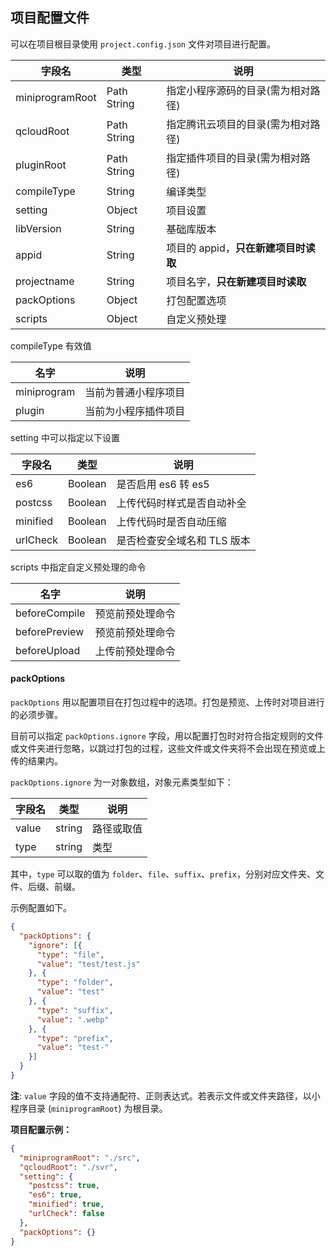 ## 项目配置文件

可以在项目根目录使用 `project.config.json` 文件对项目进行配置。

| 字段名  | 类型 |  说明  |
| -------| ------  | ------ |
| miniprogramRoot | Path String | 指定小程序源码的目录(需为相对路径) |
| qcloudRoot  | Path String | 指定腾讯云项目的目录(需为相对路径)  |
| pluginRoot | Path String | 指定插件项目的目录(需为相对路径)   |
| compileType | String | 编译类型   |
| setting | Object |  项目设置  |
| libVersion | String | 基础库版本 |
| appid | String | 项目的 appid，**只在新建项目时读取** |
| projectname | String | 项目名字，**只在新建项目时读取** |
| packOptions | Object | 打包配置选项     |
| scripts | Object | 自定义预处理  |

compileType 有效值

| 名字   | 说明 |
| ----- | ----- |
| miniprogram | 当前为普通小程序项目  |
| plugin | 当前为小程序插件项目 |

setting 中可以指定以下设置

| 字段名 | 类型  | 说明  |
| ----- | ----- | ----- |
| es6 | Boolean | 是否启用 es6 转 es5 |
| postcss | Boolean | 上传代码时样式是否自动补全 |
| minified | Boolean | 上传代码时是否自动压缩 |
| urlCheck | Boolean | 是否检查安全域名和 TLS 版本 |

scripts 中指定自定义预处理的命令

| 名字   | 说明 |
| ----- | ----- |
| beforeCompile | 预览前预处理命令  |
| beforePreview |  预览前预处理命令 |
| beforeUpload | 上传前预处理命令 |

#### packOptions
`packOptions` 用以配置项目在打包过程中的选项。打包是预览、上传时对项目进行的必须步骤。

目前可以指定 `packOptions.ignore` 字段，用以配置打包时对符合指定规则的文件或文件夹进行忽略，以跳过打包的过程，这些文件或文件夹将不会出现在预览或上传的结果内。

`packOptions.ignore` 为一对象数组，对象元素类型如下：

| 字段名 | 类型  | 说明  |
| ----- | ----- | ----- |
| value | string | 路径或取值 |
| type | string | 类型 |

其中，`type` 可以取的值为 `folder`、`file`、`suffix`、`prefix`，分别对应文件夹、文件、后缀、前缀。

示例配置如下。

```json
{
  "packOptions": {
    "ignore": [{
      "type": "file",
      "value": "test/test.js"
    }, {
      "type": "folder",
      "value": "test"
    }, {
      "type": "suffix",
      "value": ".webp"
    }, {
      "type": "prefix",
      "value": "test-"
    }]
  }
}
```
**注**: `value` 字段的值不支持通配符、正则表达式。若表示文件或文件夹路径，以小程序目录 (`miniprogramRoot`) 为根目录。

**项目配置示例：**

```json
{
  "miniprogramRoot": "./src",
  "qcloudRoot": "./svr",
  "setting": {
    "postcss": true,
    "es6": true,
    "minified": true,
    "urlCheck": false
  },
  "packOptions": {}
}
```
